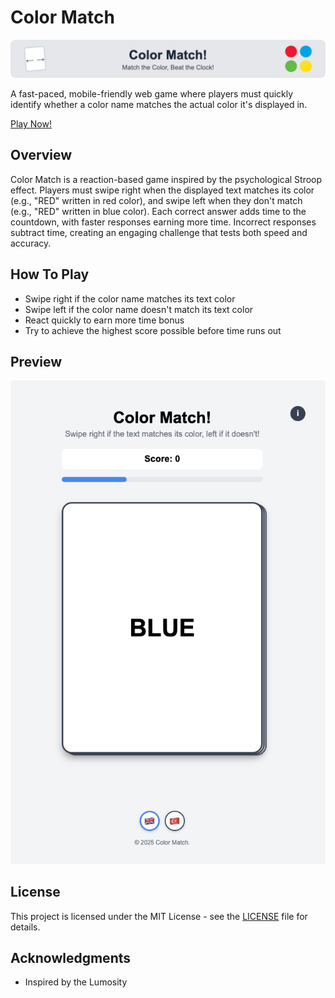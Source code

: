 
# Color Match

![Color Match Banner](assets/color-match-banner-light.png)

A fast-paced, mobile-friendly web game where players must quickly identify whether a color name matches the actual color it's displayed in.

[Play Now!](https://colormatched.netlify.app)

## Overview

Color Match is a reaction-based game inspired by the psychological Stroop effect. Players must swipe right when the displayed text matches its color (e.g., "RED" written in red color), and swipe left when they don't match (e.g., "RED" written in blue color).
Each correct answer adds time to the countdown, with faster responses earning more time. Incorrect responses subtract time, creating an engaging challenge that tests both speed and accuracy.

## How To Play

- Swipe right if the color name matches its text color
- Swipe left if the color name doesn't match its text color
- React quickly to earn more time bonus
- Try to achieve the highest score possible before time runs out

## Preview

![Gameplay Screenshot 1](assets/preview_1.png)

## License

This project is licensed under the MIT License - see the [LICENSE](LICENSE) file for details.

## Acknowledgments

- Inspired by the Lumosity
